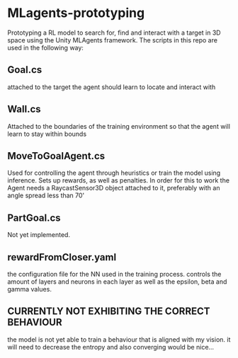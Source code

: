 # MLagents-prototyping

Prototyping a RL model to search for, find and interact with a target in 3D space using the Unity MLAgents framework.
The scripts in this repo are used in the following way:

## Goal.cs
attached to the target the agent should learn to locate and interact with

## Wall.cs

Attached to the boundaries of the training environment so that the agent will learn to stay within bounds

## MoveToGoalAgent.cs

Used for controlling the agent through heuristics or train the model using inference. Sets up rewards, as well as penalties.
In order for this to work the Agent needs a RaycastSensor3D object attached to it, preferably with an angle spread less than 70'

## PartGoal.cs

Not yet implemented.

## rewardFromCloser.yaml

the configuration file for the NN used in the training process. controls the amount of layers and neurons in each layer as well as the epsilon, beta and gamma values. 


## CURRENTLY NOT EXHIBITING THE CORRECT BEHAVIOUR
the model is not yet able to train a behaviour that is aligned with my vision. it will need to decrease the entropy and also converging would be nice...
